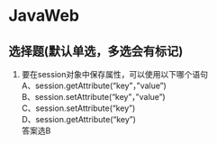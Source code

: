# JavaWeb

## 选择题(默认单选，多选会有标记)  
1. 要在session对象中保存属性，可以使用以下哪个语句  
A、session.getAttribute(“key”，”value”)  
B、session.setAttribute(“key”，”value”)  
C、session.setAttribute(“key”)  
D、session.getAttribute(“key”)  
答案选B

